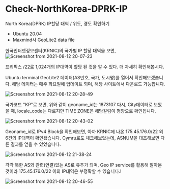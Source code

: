 # Check-NorthKorea-DPRK-IP
North Korea(DPRK) IP할당 대역 / 위도, 경도 확인하기
 * Ubuntu 20.04
 * Maxmind사 GeoLite2 data file

한국인터넷정보센터(KRNIC)의 국가별 IP 할당 대역을 보면,
![Screenshot from 2021-08-12 20-07-23](https://user-images.githubusercontent.com/47383452/129186969-57c9a619-f3a3-49e9-8454-9bd5bd3775ce.png)

프리픽스 /22로 1,024개의 IP대역이 할당 된 것을 알 수 있다. 더 자세히 확인해봅시다.

Ubuntu terminal GeoLite2 데이터(AS번호, 국가, 도시명)를 열어서 확인해보겠습니다. 해당 데이터는 매주 화요일에 업데이트 되며, 해당 사이트에서 다운로드 가능합니다.

![Screenshot from 2021-08-12 20-28-49](https://user-images.githubusercontent.com/47383452/129189496-00130463-2617-4232-acfa-e6166b7e7413.png)

국가코드 "KP"로 보면, 위와 같이 geoname_id는 1873107
다시, City데이터로 보았을 때, locale_code는 다르지만 TIME ZONE은 해당칼럼이 평양으로 확인됩니다.

![Screenshot from 2021-08-12 20-43-02](https://user-images.githubusercontent.com/47383452/129191098-d1f4f686-e469-40ad-8e83-2b1c73bbe9e9.png)

Geoname_id로 IPv4 Block을 확인해보면, 아까 KRNIC에 나온 175.45.176.0/22 외 6건의 IP대역이 확인됐습니다.
Cymru로도 체크해보았는데, ASNUM을 대조해보면 다른 결과를 얻을 수 있었습니다.

![Screenshot from 2021-08-12 21-38-24](https://user-images.githubusercontent.com/47383452/129198120-5c7953df-5009-49ac-b81e-7cf77a1db767.png)

각각 북한 AS와 관련(연결)있는 AS로 유추가 되며,
Geo IP service를 활용해 알아본 것이라 175.45.176.0/22 이외 IP대역은 부정확할 수 있습니다.!

![Screenshot from 2021-08-12 20-46-55](https://user-images.githubusercontent.com/47383452/129191977-6efd9ced-de9f-4ae3-aa2e-c2f940dbaee3.png)
